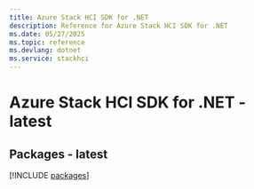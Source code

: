 ```yaml
---
title: Azure Stack HCI SDK for .NET
description: Reference for Azure Stack HCI SDK for .NET
ms.date: 05/27/2025
ms.topic: reference
ms.devlang: dotnet
ms.service: stackhci
---
```

# Azure Stack HCI SDK for .NET - latest
## Packages - latest
[!INCLUDE [packages](stack-hci-index.md)]